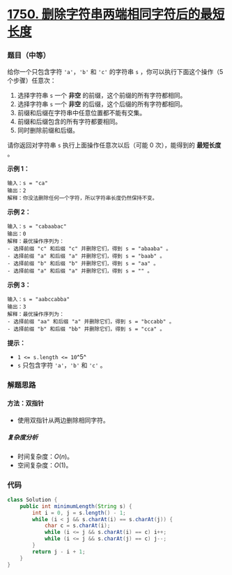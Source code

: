 # [1750. 删除字符串两端相同字符后的最短长度](https://leetcode.cn/problems/minimum-length-of-string-after-deleting-similar-ends/)

### 题目（中等）

给你一个只包含字符 `'a'`，`'b'` 和 `'c'` 的字符串 `s` ，你可以执行下面这个操作（5 个步骤）任意次：

1. 选择字符串 `s` 一个 **非空** 的前缀，这个前缀的所有字符都相同。
2. 选择字符串 `s` 一个 **非空** 的后缀，这个后缀的所有字符都相同。
3. 前缀和后缀在字符串中任意位置都不能有交集。
4. 前缀和后缀包含的所有字符都要相同。
5. 同时删除前缀和后缀。

请你返回对字符串 `s` 执行上面操作任意次以后（可能 0 次），能得到的 **最短长度** 。

**示例 1：**

```
输入：s = "ca"
输出：2
解释：你没法删除任何一个字符，所以字符串长度仍然保持不变。
```

**示例 2：**

```
输入：s = "cabaabac"
输出：0
解释：最优操作序列为：
- 选择前缀 "c" 和后缀 "c" 并删除它们，得到 s = "abaaba" 。
- 选择前缀 "a" 和后缀 "a" 并删除它们，得到 s = "baab" 。
- 选择前缀 "b" 和后缀 "b" 并删除它们，得到 s = "aa" 。
- 选择前缀 "a" 和后缀 "a" 并删除它们，得到 s = "" 。
```

**示例 3：**

```
输入：s = "aabccabba"
输出：3
解释：最优操作序列为：
- 选择前缀 "aa" 和后缀 "a" 并删除它们，得到 s = "bccabb" 。
- 选择前缀 "b" 和后缀 "bb" 并删除它们，得到 s = "cca" 。
```

**提示：**

* `1 <= s.length <= 10`^5^
* `s` 只包含字符 `'a'`，`'b'` 和 `'c'` 。

### 解题思路

#### 方法：双指针

- 使用双指针从两边删除相同字符。

##### 复杂度分析

- 时间复杂度：$O(n)$。
- 空间复杂度：$O(1)$。

### 代码

```java
class Solution {
    public int minimumLength(String s) {
        int i = 0, j = s.length() - 1;
        while (i < j && s.charAt(i) == s.charAt(j)) {
            char c = s.charAt(i);
            while (i <= j && s.charAt(i) == c) i++;
            while (i <= j && s.charAt(j) == c) j--;
        }
        return j - i + 1;
    }
}
```
